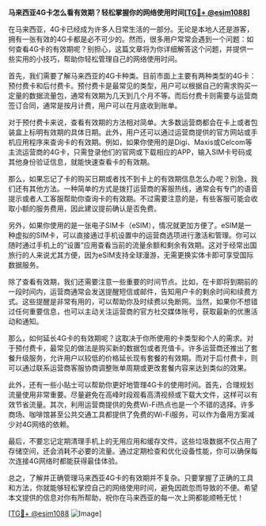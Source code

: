 **马来西亚4G卡怎么看有效期？轻松掌握你的网络使用时间[[TG💪+ @esim1088](https://t.me/s/esim1088)]**

在马来西亚，4G卡已经成为许多人日常生活的一部分。无论是本地人还是游客，拥有一张有效的4G卡都是必不可少的。然而，很多用户常常会遇到一个问题：如何查看4G卡的有效期呢？别担心，这篇文章将为你详细解答这个问题，并提供一些实用的小技巧，帮助你轻松管理自己的网络使用时间。

首先，我们需要了解马来西亚的4G卡种类。目前市面上主要有两种类型的4G卡：预付费卡和后付费卡。预付费卡是最常见的类型，用户可以根据自己的需求购买一定量的数据流量包，通常有效期为几天到几个月不等。而后付费卡则需要与运营商签订合同，通常是按月计费，用户可以在月底收到账单。

对于预付费卡来说，查看有效期的方法相对简单。大多数运营商都会在卡上或者包装盒上标明有效期的具体日期。此外，用户还可以通过运营商提供的官方网站或手机应用程序来查询卡的有效期。例如，如果你使用的是Digi、Maxis或Celcom等主流运营商的4G卡，只需登录他们的官网或下载相应的APP，输入SIM卡号码或其他身份验证信息，就能快速查看卡的有效期。

那么，如果忘记了卡的购买日期或者找不到卡上的有效期信息怎么办呢？别急，我们还有其他方法。一种简单的方式是拨打运营商的客服热线，通常会有专门的语音提示或者人工客服帮助你查询卡的有效期。不过需要注意的是，有些客服可能会收取小额的服务费用，因此建议提前确认是否免费。

另外，如果你使用的是一张电子SIM卡（eSIM），情况就更加方便了。eSIM是一种虚拟的SIM卡，可以直接通过手机设置中的运营商选项进行激活和管理。你可以随时通过手机上的“设置”应用查看当前的流量余额和剩余有效期。这对于经常出国旅行的人来说尤其方便，因为eSIM支持全球漫游，无需更换实体卡即可享受国际数据服务。

除了查看有效期，我们还需要注意一些重要的时间节点。比如，在卡即将到期前的一段时间内，运营商通常会发送提醒短信或邮件，告知用户卡的剩余时间和续费方式。这些提醒是非常有用的，可以帮助你及时续费以免断网。当然，如果你不想错过任何重要信息，也可以主动关注运营商的官方社交媒体账号，获取最新的优惠活动和通知。

那么，如何延长4G卡的有效期呢？这取决于你所使用的卡类型和个人的需求。对于预付费卡，最常见的做法是购买新的数据包或者充值卡。许多运营商还推出了套餐升级服务，允许用户以较低的价格延长现有套餐的有效期。而对于后付费卡，则可以通过联系运营商客服协商调整账单周期或更改套餐内容来达到类似的效果。

此外，还有一些小贴士可以帮助你更好地管理4G卡的使用时间。首先，合理规划流量使用非常重要。尽量避免在高峰时段观看高清视频或下载大文件，这样可以有效节省流量。其次，利用运营商提供的免费Wi-Fi热点也是一个不错的选择。许多商场、咖啡馆甚至公共交通工具都提供了免费的Wi-Fi服务，可以作为备用方案减少对4G网络的依赖。

最后，不要忘记定期清理手机上的无用应用和缓存文件。这些垃圾数据不仅占用了存储空间，还会消耗不必要的流量。通过定期检查和优化设备性能，你可以确保每次连接4G网络时都能获得最佳体验。

总之，了解并正确管理马来西亚4G卡的有效期并不复杂。只要掌握了正确的工具和方法，你就能够轻松掌控自己的网络使用时间，避免因疏忽而导致的不便。希望本文提供的信息对你有所帮助，祝你在马来西亚的每一次上网都能顺畅无忧！

[[TG💪+ @esim1088](https://t.me/s/esim1088) ![Image](https://i.postimg.cc/4NQfJmqS/Snipaste-2025-05-13-00-14-12.png)]